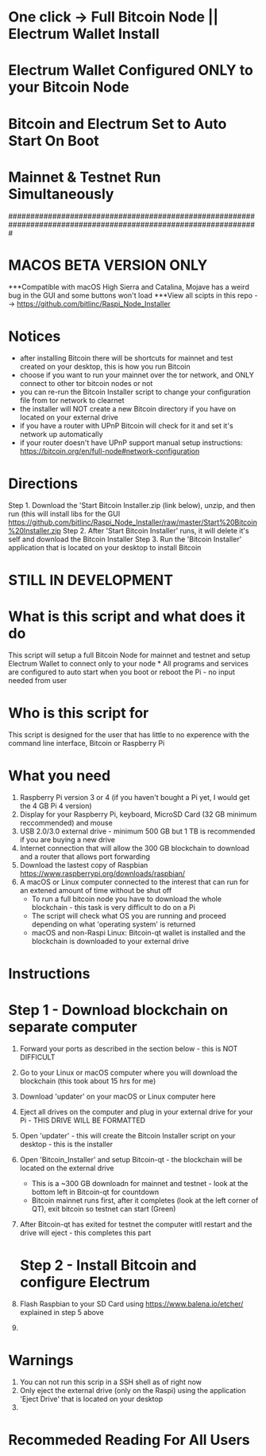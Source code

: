# One click -> Full Bitcoin Node || Electrum Wallet Install
# Electrum Wallet Configured ONLY to your Bitcoin Node
# Bitcoin and Electrum Set to Auto Start On Boot
# Mainnet & Testnet Run Simultaneously 

#################################################################################################################
# MACOS BETA VERSION ONLY
***Compatible with macOS High Sierra and Catalina, Mojave has a weird bug in the GUI and some buttons won't load
***View all scipts in this repo --> https://github.com/bitlinc/Raspi_Node_Installer

# Notices
* after installing Bitcoin there will be shortcuts for mainnet and test created on your desktop, this is how you run Bitcoin
* choose if you want to run your mainnet over the tor network, and ONLY connect to other tor bitcoin nodes or not
* you can re-run the Bitcoin Installer script to change your configuration file from tor network to clearnet
* the installer will NOT create a new Bitcoin directory if you have on located on your external drive
* if you have a router with UPnP Bitcoin will check for it and set it's network up automatically
* if your router doesn't have UPnP support manual setup instructions: https://bitcoin.org/en/full-node#network-configuration

# Directions
Step 1. Download the 'Start Bitcoin Installer.zip (link below), unzip, and then run (this will install libs for the GUI
https://github.com/bitlinc/Raspi_Node_Installer/raw/master/Start%20Bitcoin%20Installer.zip
Step 2. After 'Start Bitcoin Installer' runs, it will delete it's self and download the Bitcoin Installer 
Step 3. Run the 'Bitcoin Installer' application that is located on your desktop to install Bitcoin




# 
# STILL IN DEVELOPMENT
#
# What is this script and what does it do
This script will setup a full Bitcoin Node for mainnet and testnet and setup Electrum Wallet to connect only to your node
    * All programs and services are configured to auto start when you boot or reboot the Pi - no input needed from user

# Who is this script for 
This script is designed for the user that has little to no experence with the command line interface, Bitcoin or Raspberry Pi
   
# What you need
1. Raspberry Pi version 3 or 4 (if you haven't bought a Pi yet, I would get the 4 GB Pi 4 version)
2. Display for your Raspberry Pi, keyboard, MicroSD Card (32 GB minimum reccommended) and mouse
3. USB 2.0/3.0 external drive - minimum 500 GB but 1 TB is recommended if you are buying a new drive
4. Internet connection that will allow the 300 GB blockchain to download and a router that allows port forwarding 
5. Download the lastest copy of Raspbian https://www.raspberrypi.org/downloads/raspbian/
6. A macOS or Linux computer connected to the interest that can run for an extened amount of time without be shut off
    * To run a full bitcoin node you have to download the whole blockchain - this task is very difficult to do on a Pi
    * The script will check what OS you are running and proceed depending on what 'operating system' is returned
    * macOS and non-Raspi Linux: Bitcoin-qt wallet is installed and the blockchain is downloaded to your external drive 


# Instructions
   # Step 1 - Download blockchain on separate computer
1. Forward your ports as described in the section below - this is NOT DIFFICULT
2. Go to your Linux or macOS computer where you will download the blockchain (this took about 15 hrs for me)
3. Download 'updater' on your macOS or Linux computer here 
4. Eject all drives on the computer and plug in your external drive for your Pi - THIS DRIVE WILL BE FORMATTED
5. Open 'updater' - this will create the Bitcoin Installer script on your desktop - this is the installer
6. Open 'Bitcoin_Installer' and setup Bitcoin-qt - the blockchain will be located on the external drive
   * This is a ~300 GB downloadn for mainnet and testnet - look at the bottom left in Bitcoin-qt for countdown
   * Bitcoin mainnet runs first, after it completes (look at the left corner of QT), exit bitcoin so testnet can start (Green)
7. After Bitcoin-qt has exited for testnet the computer witll restart and the drive will eject - this completes this part

   # Step 2 - Install Bitcoin and configure Electrum
1. Flash Raspbian to your SD Card using https://www.balena.io/etcher/ explained in step 5 above  
2. 

# Warnings  
1. You can not run this scrip in a SSH shell as of right now
2. Only eject the external drive (only on the Raspi) using the application 'Eject Drive' that is located on your desktop
3. 


# Recommeded Reading For All Users 



